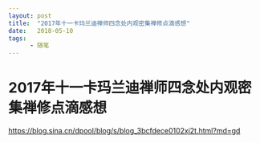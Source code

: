 ```yaml
---
layout: post
title:  "2017年十一卡玛兰迪禅师四念处内观密集禅修点滴感想"
date:   2018-05-10
tags:
      - 随笔
---
```


# 2017年十一卡玛兰迪禅师四念处内观密集禅修点滴感想


https://blog.sina.cn/dpool/blog/s/blog_3bcfdece0102xj2t.html?md=gd



